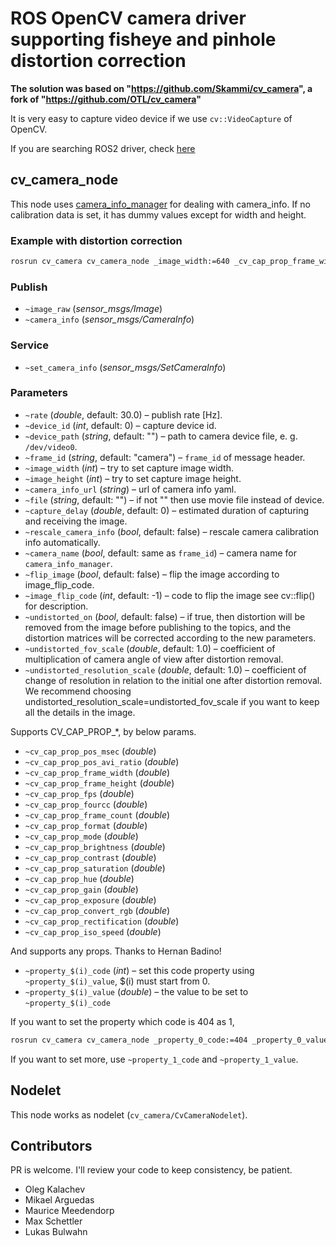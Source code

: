 ROS OpenCV camera driver supporting fisheye and pinhole distortion correction
========================

**The solution was based on "https://github.com/Skammi/cv_camera", a fork of "https://github.com/OTL/cv_camera"**

It is very easy to capture video device if we use `cv::VideoCapture` of OpenCV.

If you are searching ROS2 driver, check [here](https://github.com/Kapernikov/cv_camera)

cv_camera_node
------------------

This node uses [camera_info_manager](http://wiki.ros.org/camera_info_manager) for dealing with camera_info.
If no calibration data is set, it has dummy values except for width and height.

### Example with distortion correction

```bash
rosrun cv_camera cv_camera_node _image_width:=640 _cv_cap_prop_frame_width:=640 _image_height:=480 _cv_cap_prop_frame_height:=480 _rate:=30 _cv_cap_prop_fps:=30 _rescale_camera_info:=true _camera_info_url:="file:///home/${USER}/640x480.yaml"  _undistorted_fov_scale:=1.0 _undistorted_resolution_scale:=1.0 _undistorted_on:=true
```

### Publish

* `~image_raw` (*sensor_msgs/Image*)
* `~camera_info` (*sensor_msgs/CameraInfo*)

### Service

* `~set_camera_info` (*sensor_msgs/SetCameraInfo*)

### Parameters

* `~rate` (*double*, default: 30.0) – publish rate [Hz].
* `~device_id` (*int*, default: 0) – capture device id.
* `~device_path` (*string*, default: "") – path to camera device file, e. g. `/dev/video0`.
* `~frame_id` (*string*, default: "camera") – `frame_id` of message header.
* `~image_width` (*int*) – try to set capture image width.
* `~image_height` (*int*) – try to set capture image height.
* `~camera_info_url` (*string*) – url of camera info yaml.
* `~file` (*string*, default: "") – if not "" then use movie file instead of device.
* `~capture_delay` (*double*, default: 0) – estimated duration of capturing and receiving the image.
* `~rescale_camera_info` (*bool*, default: false) – rescale camera calibration info automatically.
* `~camera_name` (*bool*, default: same as `frame_id`) – camera name for `camera_info_manager`.
* `~flip_image` (*bool*, default: false) – flip the image according to image_flip_code.
* `~image_flip_code` (*int*, default: -1) – code to flip the image see cv::flip() for description.
* `~undistorted_on` (*bool*, default: false) – if true, then distortion will be removed from the image before publishing to the topics, and the distortion matrices will be corrected according to the new parameters.
* `~undistorted_fov_scale` (*double*, default: 1.0) – coefficient of multiplication of camera angle of view after distortion removal.
* `~undistorted_resolution_scale` (*double*, default: 1.0) – coefficient of change of resolution in relation to the initial one after distortion removal. We recommend choosing undistorted_resolution_scale=undistorted_fov_scale if you want to keep all the details in the image.

Supports CV_CAP_PROP_*, by below params.

* `~cv_cap_prop_pos_msec` (*double*)
* `~cv_cap_prop_pos_avi_ratio` (*double*)
* `~cv_cap_prop_frame_width` (*double*)
* `~cv_cap_prop_frame_height` (*double*)
* `~cv_cap_prop_fps` (*double*)
* `~cv_cap_prop_fourcc` (*double*)
* `~cv_cap_prop_frame_count` (*double*)
* `~cv_cap_prop_format` (*double*)
* `~cv_cap_prop_mode` (*double*)
* `~cv_cap_prop_brightness` (*double*)
* `~cv_cap_prop_contrast` (*double*)
* `~cv_cap_prop_saturation` (*double*)
* `~cv_cap_prop_hue` (*double*)
* `~cv_cap_prop_gain` (*double*)
* `~cv_cap_prop_exposure` (*double*)
* `~cv_cap_prop_convert_rgb` (*double*)
* `~cv_cap_prop_rectification` (*double*)
* `~cv_cap_prop_iso_speed` (*double*)

And supports any props. Thanks to Hernan Badino!

* `~property_$(i)_code` (*int*) – set this code property using `~property_$(i)_value`, $(i) must start from 0.
* `~property_$(i)_value` (*double*) – the value to be set to `~property_$(i)_code`

If you want to set the property which code is 404 as 1,

```bash
rosrun cv_camera cv_camera_node _property_0_code:=404 _property_0_value:=1
```

If you want to set more, use `~property_1_code` and `~property_1_value`.

Nodelet
-------------------

This node works as nodelet (`cv_camera/CvCameraNodelet`).

Contributors
--------------------

PR is welcome. I'll review your code to keep consistency, be patient.

* Oleg Kalachev
* Mikael Arguedas
* Maurice Meedendorp
* Max Schettler
* Lukas Bulwahn
